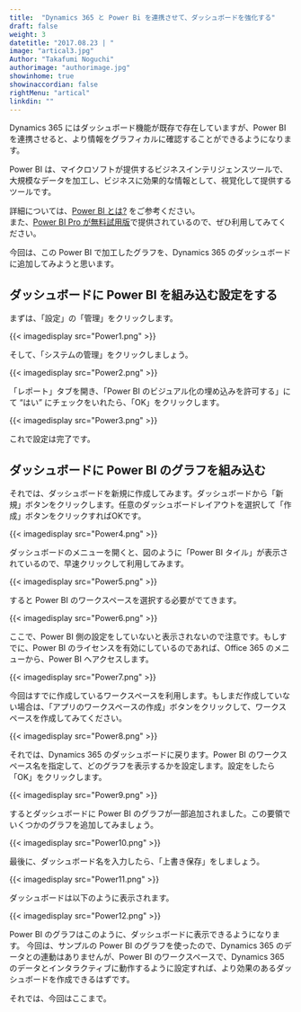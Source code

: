 ```yaml
---
title:  "Dynamics 365 と Power Bi を連携させて、ダッシュボードを強化する"
draft: false
weight: 3
datetitle: "2017.08.23 | "
image: "artical3.jpg"
Author: "Takafumi Noguchi"
authorimage: "authorimage.jpg"
showinhome: true
showinaccordian: false
rightMenu: "artical"
linkdin: ""
---
```

<!-- Intro  -->
Dynamics 365 にはダッシュボード機能が既存で存在していますが、Power BI を連携させると、より情報をグラフィカルに確認することができるようになります。

Power BI は、マイクロソフトが提供するビジネスインテリジェンスツールで、大規模なデータを加工し、ビジネスに効果的な情報として、視覚化して提供するツールです。

詳細については、[Power BI とは?](https://powerbi.microsoft.com/ja-jp/)  をご参考ください。          
また、[Power BI Pro が無料試用版](https://powerbi.microsoft.com/ja-jp/pricing/)で提供されているので、ぜひ利用してみてください。

今回は、この Power BI で加工したグラフを、Dynamics 365 のダッシュボードに追加してみようと思います。

## ダッシュボードに Power BI を組み込む設定をする
まずは、「設定」の「管理」をクリックします。
<!-- Image= Power1.png -->
{{< imagedisplay src="Power1.png" >}}

そして、「システムの管理」をクリックしましょう。
<!-- Image= Power2.png -->
{{< imagedisplay src="Power2.png" >}}


「レポート」タブを開き、「Power BI のビジュアル化の埋め込みを許可する」にて “はい” にチェックをいれたら、「OK」をクリックします。
<!-- Image= Power3.png -->
{{< imagedisplay src="Power3.png" >}}


これで設定は完了です。

## ダッシュボードに Power BI のグラフを組み込む
それでは、ダッシュボードを新規に作成してみます。ダッシュボードから「新規」ボタンをクリックします。任意のダッシュボードレイアウトを選択して「作成」ボタンをクリックすればOKです。
<!-- Image= Power4.png -->
{{< imagedisplay src="Power4.png" >}}


ダッシュボードのメニューを開くと、図のように「Power BI タイル」が表示されているので、早速クリックして利用してみます。
<!-- Image= Power5.png -->
{{< imagedisplay src="Power5.png" >}}


すると Power BI のワークスペースを選択する必要がでてきます。
<!-- Image= Power6.png -->
{{< imagedisplay src="Power6.png" >}}


ここで、Power BI 側の設定をしていないと表示されないので注意です。もしすでに、Power BI のライセンスを有効にしているのであれば、Office 365 のメニューから、Power BI へアクセスします。
<!-- Image= Power7.png -->
{{< imagedisplay src="Power7.png" >}}


今回はすでに作成しているワークスペースを利用します。もしまだ作成していない場合は、「アプリのワークスペースの作成」ボタンをクリックして、ワークスペースを作成してみてください。
<!-- Image= Power8.png -->
{{< imagedisplay src="Power8.png" >}}


それでは、Dynamics 365 のダッシュボードに戻ります。Power BI のワークスペース名を指定して、どのグラフを表示するかを設定します。設定をしたら「OK」をクリックします。
<!-- Image= Power9.png -->
{{< imagedisplay src="Power9.png" >}}


するとダッシュボードに Power BI のグラフが一部追加されました。この要領でいくつかのグラフを追加してみましょう。
<!-- Image= Power10.png -->
{{< imagedisplay src="Power10.png" >}}


最後に、ダッシュボード名を入力したら、「上書き保存」をしましょう。
<!-- Image= Power11.png -->
{{< imagedisplay src="Power11.png" >}}



ダッシュボードは以下のように表示されます。
<!-- Image= Power12.png -->
{{< imagedisplay src="Power12.png" >}}


Power BI のグラフはこのように、ダッシュボードに表示できるようになります。
今回は、サンプルの Power BI のグラフを使ったので、Dynamics 365 のデータとの連動はありませんが、Power BI のワークスペースで、Dynamics 365 のデータとインタラクティブに動作するように設定すれば、より効果のあるダッシュボードを作成できるはずです。

それでは、今回はここまで。